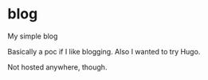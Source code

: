 # blog
My simple blog

Basically a poc if I like blogging. Also I wanted to try Hugo.

Not hosted anywhere, though.
